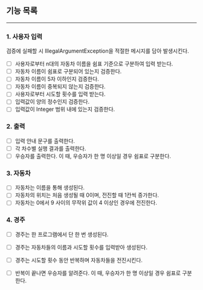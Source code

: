 ## 기능 목록

---

### 1. 사용자 입력

검증에 실패할 시 IllegalArgumentException을 적절한 메시지를 담아 발생시킨다.

- [ ] 사용자로부터 n대의 자동차 이름을 쉼표 기준으로 구분하여 입력 받는다.
- [ ] 자동차 이름이 쉼표로 구분되어 있는지 검증한다.
- [ ] 자동차 이름이 5자 이하인지 검증한다.
- [ ] 자동차 이름이 중복되지 않는지 검증한다.
- [ ] 사용자로부터 시도할 횟수를 입력 받는다.
- [ ] 입력값이 양의 정수인지 검증한다.
- [ ] 입력값이 Integer 범위 내에 있는지 검증한다.

### 2. 출력

- [ ] 입력 안내 문구를 출력한다.
- [ ] 각 차수별 실행 결과를 출력한다.
- [ ] 우승자를 출력한다. 이 때, 우승자가 한 명 이상일 경우 쉼표로 구분한다.

### 3. 자동차

- [ ] 자동차는 이름을 통해 생성된다.
- [ ] 자동차의 위치는 처음 생성될 때 0이며, 전진할 때 1칸씩 증가한다.
- [ ] 자동차는 0에서 9 사이의 무작위 값이 4 이상인 경우에 전진한다.

### 4. 경주

- [ ] 경주는 한 프로그램에서 단 한 번 생성된다.
- [ ] 경주는 자동차들의 이름과 시도할 횟수를 입력받아 생성된다.
- [ ] 경주는 시도할 횟수 동안 반복하며 자동차들을 전진시킨다.
- [ ] 반복이 끝나면 우승자를 알려준다. 이 때, 우승자가 한 명 이상일 경우 쉼표로 구분한다.

